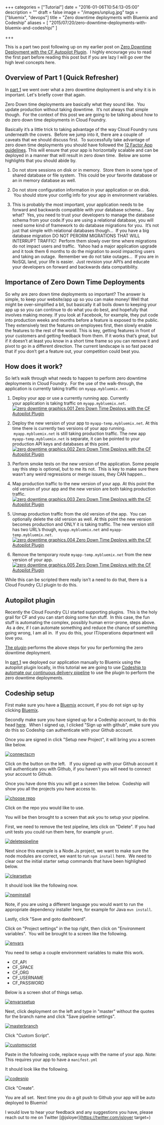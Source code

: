 +++
categories = ["Tutorial"]
date = "2016-01-06T10:54:13-05:00"
description = ""
draft = false
image = "/images/unplug.jpg"
tags = ["bluemix", "devops"]
title = "Zero downtime deployments with Bluemix and Codeship"
aliases = [
    "2015/07/20/zero-downtime-deployments-with-bluemix-and-codeship/"
]

+++

This is a part two post following up on my earlier post on [Zero Downtime Deployment with the CF Autopilot Plugin](/post/zero-down-time-deploys-with-the-cf-autopilot-plugin/).  I highly encourage you to read the first part before reading this post but if you are lazy I will go over the high level concepts here.


## Overview of Part 1 (Quick Refresher)


In [part 1](/post/zero-down-time-deploys-with-the-cf-autopilot-plugin/) we went over what a zero downtime deployment is and why it is in important. Let's briefly cover that again.

Zero Down time deployments are basically what they sound like.  You update production without taking downtime.  It’s not always that simple though.  For the context of this post we are going to be talking about how to do zero down time deployments in Cloud Foundry.<!-- more -->

Basically it’s a little trick to taking advantage of the way Cloud Foundry runs underneath the covers.  Before we jump into it, there are a couple of caveats that we should discuss first.  To successfully take advantage of zero down time deployments you should have followed the [12 Factor App guidelines](http://12factor.net/). This will ensure that your app is horizontally scalable and can be deployed in a manner that will result in zero down time.  Below are some highlights that you should abide by.

1. Do not store sessions on disk or in memory.  Store them in some type of shared database or file system.  This could be your favorite database or an in memory database as well.


2. Do not store configuration information in your application or on disk.  You should store your config info for your app in environment variables.


3. This is probably the most important, your application needs to be forward and backwards compatible with your database schema…  Say what?  Yes, you need to trust your developers to manage the database schema from your code.If you are using a relational database, you will need some kind of framework to do database migrations for you.  It’s not just that simple with relational databases though…  If you have a big database migration DO NOT PERORM MIGRATIONS THAT WILL INTERRUPT TRAFFIC!  Perform them slowly over time where migrations do not impact users and traffic.  Yahoo had a major application upgrade and it took them 6 months to do the migration to avoid impacting users and taking an outage.  Remember we do not take outages…  If you are in NoSQL land, your life is easier.  Just revision your API’s and educate your developers on forward and backwards data compatibility.




## Importance of Zero Down Time Deployments


So why are zero down time deployments so important? The answer is simple, to keep your website/app up so you can make money! Well that might be over-simplified a bit, but basically it all boils down to keeping your app up so you can continue to do what you do best, and hopefully that involves making money. If you look at Facebook, for example, they put code into production weeks and months before a feature is exposed to the public. They extensively test the features on employees first, then slowly enable the features to the rest of the world. This is key, getting features in front of your customers and getting feedback from them. If it works that’s great, but if it doesn’t at least you know in a short time frame so you can remove it and pivot to go in a different direction. The current landscape is so fast paced that if you don’t get a feature out, your competition could beat you.


## How does it work?


So let’s walk through what needs to happen to perform zero downtime deployments in Cloud Foundry.  For the use of the walk-through, the application is currently taking traffic on `myapp.mybluemix.net`.




  1. Deploy your app or use a currently running app.
Currently your application is taking traffic on `myapp.mybluemix.net`.
[![zero downtime graphics.001 Zero Down Time Deploys with the CF Autopilot Plugin](/images/2015/06/zero-downtime-graphics.001.png)](/images/2015/06/zero-downtime-graphics.001.png)


  2. Deploy the new version of your app to `myapp-temp.mybluemix.net`.
At this time there is currently two versions of your app running.  `myapp.mybluemix.net` is still taking production traffic.
The new app `myapp-temp.mybluemix.net` is separate, it can be pointed to your production API keys and databases at this point.
[![zero downtime graphics.002 Zero Down Time Deploys with the CF Autopilot Plugin](/images/2015/06/zero-downtime-graphics.002.png)](/images/2015/06/zero-downtime-graphics.002.png)


  3. Perform smoke tests on the new version of the application.
Some people say this step is optional, but to me its not.  This is key to make sure there wasn’t any weird regressions or merge issues, they CAN happen…


  4. Map production traffic to the new version of your app.
At this point the old version of your app and the new version are both taking production traffic.
[![zero downtime graphics.003 Zero Down Time Deploys with the CF Autopilot Plugin](/images/2015/06/zero-downtime-graphics.003.png)](/images/2015/06/zero-downtime-graphics.003.png)


  5. Unmap production traffic from the old version of the app.  You can optionally delete the old version as well.
At this point the new version becomes production and ONLY it is taking traffic.
The new version still has two URL’s though, `myapp.mybluemix.net` and `myapp-temp.mybluemix.net`.
[![zero downtime graphics.004 Zero Down Time Deploys with the CF Autopilot Plugin](/images/2015/06/zero-downtime-graphics.004.png)](/images/2015/06/zero-downtime-graphics.004.png)


  6. Remove the temporary route `myapp-temp.mybluemix.net` from the new version of your app.
[![zero downtime graphics.005 Zero Down Time Deploys with the CF Autopilot Plugin](/images/2015/06/zero-downtime-graphics.005.png)](/images/2015/06/zero-downtime-graphics.005.png)


While this can be scripted there really isn’t a need to do that, there is a Cloud Foundry CLI plugin to do this.


## Autopilot plugin


Recently the Cloud Foundry CLI started supporting plugins.  This is the holy grail for CF and you can start doing some fun stuff.  In this case, the fun stuff is automating the complex, possibly human error-prone, steps above.  As a dev, if I can automate something and reduce the chance of something going wrong, I am all in.  If you do this, your IT/operations department will love you.

[The plugin](https://github.com/concourse/autopilot) performs the above steps for you for performing the zero downtime deployment.

In [part 1](http://jeffsloyer.io/2015/06/19/zero-down-time-deploys-with-the-cf-autopilot-plugin/) we deployed our application manually to Bluemix using the autopilot plugin locally, in this tutorial we are going to use [Codeship to automate our continuous delivery pipeline](http://codeship.com/?utm_campaign=jeffsloyer.io) to use the plugin to perform the zero downtime deployments.


## Codeship setup


First make sure you have a [Bluemix](http://bluemix.net/?cm_mmc=Display-JeffSloyer.io-_-BluemixSampleApp-CodeShipAutoPilotPlugin-_-Node-WatsonPersonalityInsights-_-BM-DevAd) account, if you do not sign up by clicking [Bluemix](http://bluemix.net/?cm_mmc=Display-JeffSloyer.io-_-BluemixSampleApp-CodeShipAutoPilotPlugin-_-Node-WatsonPersonalityInsights-_-BM-DevAd).

Secondly make sure you have signed up for a Codeship account, to do this head [here](https://codeship.com/registrations/new?utm_campaign=jeffsloyer.io).  When I signed up, I clicked "Sign up with github", make sure you do this so Codeship can authenticate with your Github account.



Once you are signed in click "Setup new Project", it will bring you a screen like below.

[![connectscm](/images/2015/07/connectscm-300x144.png)](/images/2015/07/connectscm.png)



Click on the button on the left.   If you signed up with your Github account it will authenticate you with Github, if you haven't you will need to connect your account to Github.

Once you have done this you will get a screen like below.  Codeship will show you all the projects you have access to.

[![choose repo](/images/2015/07/choose-repo-300x260.png)](/images/2015/07/choose-repo.png)

Click on the repo you would like to use.

You will be then brought to a screen that ask you to setup your pipeline.

First, we need to remove the test pipeline, lets click on "Delete". If you had unit tests you could run them here, for example `grunt`.

[![deletepipeline](/images/2015/07/deletepipeline-300x256.jpg)](/images/2015/07/deletepipeline.jpg)



Next since this example is a Node.Js project, we want to make sure the node modules are correct, we want to run `npm install` here.  We need to clear out the initial starter setup commands that have been highlighed below.

[![clearsetup](/images/2015/07/clearsetup-300x256.jpg)](/images/2015/07/clearsetup.jpg)

It should look like the following now.

[![npminstall](/images/2015/07/npminstall-300x229.jpg)](/images/2015/07/npminstall.jpg)

Note, if you are using a different language you would want to run the appropriate dependency installer here, for example for Java `mvn install`.

Lastly, click "Save and goto dashboard".

Click on "Project settings" in the top right, then click on "Environment variables".  You will be brought to a screen like the following.

[![envars](/images/2015/07/envars-300x149.jpg)](/images/2015/07/envars.jpg)

You need to setup a couple environment variables to make this work.




  * CF_API
  * CF_SPACE
  * CF_ORG
  * CF_USERNAME
  * CF_PASSWORD


Below is a screen shot of things setup.

[![envarssetup](/images/2015/07/envarssetup-300x161.jpg)](/images/2015/07/envarssetup.jpg)

Next, click deployment on the left and type in "master" without the quotes for the branch name and click "Save pipeline settings".

[![masterbranch](/images/2015/07/masterbranch-300x115.jpg)](/images/2015/07/masterbranch.jpg)

Click "Custom Script".

[![customscript](/images/2015/07/customscript-300x207.jpg)](/images/2015/07/customscript.jpg)

Paste in the following code, replace `myapp` with the name of your app.
Note: This requires your app to have a `manifest.yml`



It should look like the following.

[![codesnip](/images/2015/07/codesnip-300x234.jpg)](/images/2015/07/codesnip.jpg)

Click "Create".

You are all set.  Next time you do a git push to Github your app will be auto deployed to Bluemix!

I would love to hear your feedback and any suggestions you have, please reach out to me on Twitter [@jsloyer](https://twitter.com/jsloyer target=)
